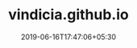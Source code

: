 ---
title: "vindicia.github.io"
date: 2019-06-16T17:47:06+05:30
type: "organisations"
org_name: "Vindicia"
repo_desc: "NA"
repo_link: https://github.com/Vindicia/vindicia.github.io
---